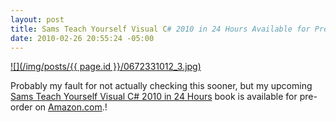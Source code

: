 ```yaml
---
layout: post
title: Sams Teach Yourself Visual C# 2010 in 24 Hours Available for Pre-Order on Amazon
date: 2010-02-26 20:55:24 -05:00
---
```


[![](/img/posts/{{ page.id }}/0672331012_3.jpg)](http://amzn.to/2acEFBn) 

Probably my fault for not actually checking this sooner, but my upcoming<u> Sams Teach Yourself Visual C# 2010 in 24 Hours</u> book is available for pre-order on [Amazon.com](http://amzn.to/2acEFBn).!

